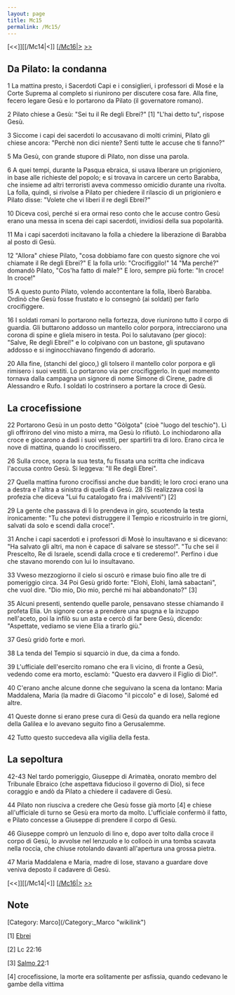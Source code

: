 ```yaml
---
layout: page
title: Mc15
permalink: /Mc15/
---
```


[<<]][[/Mc14|<]] [[/Mc16|>](/Mc01 "wikilink") [&gt;&gt;](/Lc01 "wikilink")

Da Pilato: la condanna
----------------------

1 La mattina presto, i Sacerdoti Capi e i consiglieri, i professori di Mosé e la Corte Suprema al completo si riunirono per discutere cosa fare. Alla fine, fecero legare Gesù e lo portarono da Pilato (il governatore romano).

2 Pilato chiese a Gesù: "Sei tu il Re degli Ebrei?" [1] "L'hai detto tu", rispose Gesù.

3 Siccome i capi dei sacerdoti lo accusavano di molti crimini, Pilato gli chiese ancora: "Perchè non dici niente? Senti tutte le accuse che ti fanno?"

5 Ma Gesù, con grande stupore di Pilato, non disse una parola.

6 A quei tempi, durante la Pasqua ebraica, si usava liberare un prigioniero, in base alle richieste del popolo; e si trovava in carcere un certo Barabba, che insieme ad altri terroristi aveva commesso omicidio durante una rivolta. La folla, quindi, si rivolse a Pilato per chiedere il rilascio di un prigioniero e Pilato disse: "Volete che vi liberi il re degli Ebrei?"

10 Diceva così, perché si era ormai reso conto che le accuse contro Gesù erano una messa in scena dei capi sacerdoti, invidiosi della sua popolarità.

11 Ma i capi sacerdoti incitavano la folla a chiedere la liberazione di Barabba al posto di Gesù.

12 "Allora" chiese Pilato, "cosa dobbiamo fare con questo signore che voi chiamate il Re degli Ebrei?" E la folla urlò: "Crocifiggilo!" 14 "Ma perché?" domandò Pilato, "Cos'ha fatto di male?" E loro, sempre più forte: "In croce! In croce!"

15 A questo punto Pilato, volendo accontentare la folla, liberò Barabba. Ordinò che Gesù fosse frustato e lo consegnò (ai soldati) per farlo crocifiggere.

16 I soldati romani lo portarono nella fortezza, dove riunirono tutto il corpo di guardia. Gli buttarono addosso un mantello color porpora, intrecciarono una corona di spine e gliela misero in testa. Poi lo salutavano (per gioco): "Salve, Re degli Ebrei!" e lo colpivano con un bastone, gli sputavano addosso e si inginocchiavano fingendo di adorarlo.

20 Alla fine, (stanchi del gioco,) gli tolsero il mantello color porpora e gli rimisero i suoi vestiti. Lo portarono via per crocifiggerlo. In quel momento tornava dalla campagna un signore di nome Simone di Cirene, padre di Alessandro e Rufo. I soldati lo costrinsero a portare la croce di Gesù.

La crocefissione
----------------

22 Portarono Gesù in un posto detto "Gòlgota" (cioè "luogo del teschio"). Lì gli offrirono del vino misto a mirra, ma Gesù lo rifiutò. Lo inchiodarono alla croce e giocarono a dadi i suoi vestiti, per spartirli tra di loro. Erano circa le nove di mattina, quando lo crocifissero.

26 Sulla croce, sopra la sua testa, fu fissata una scritta che indicava l'accusa contro Gesù. Si leggeva: "Il Re degli Ebrei".

27 Quella mattina furono crocifissi anche due banditi; le loro croci erano una a destra e l'altra a sinistra di quella di Gesù. 28 (Si realizzava così la profezia che diceva "Lui fu catalogato fra i malviventi") [2]

29 La gente che passava di lì lo prendeva in giro, scuotendo la testa ironicamente: "Tu che potevi distruggere il Tempio e ricostruirlo in tre giorni, salvati da solo e scendi dalla croce!".

31 Anche i capi sacerdoti e i professori di Mosè lo insultavano e si dicevano: "Ha salvato gli altri, ma non è capace di salvare se stesso!". "Tu che sei il Prescelto, Re di Israele, scendi dalla croce e ti crederemo!". Perfino i due che stavano morendo con lui lo insultavano.

33 Vweso mezzogiorno il cielo si oscurò e rimase buio fino alle tre di pomeriggio circa. 34 Poi Gesù gridò forte: "Elohì, Elohì, lamà sabactanì", che vuol dire. "Dio mio, Dio mio, perché mi hai abbandonato?" [3]

35 Alcuni presenti, sentendo quelle parole, pensavano stesse chiamando il profeta Elia. Un signore corse a prendere una spugna e la inzuppo nell'aceto, poi la infilò su un asta e cercò di far bere Gesù, dicendo: "Aspettate, vediamo se viene Elia a tirarlo giù."

37 Gesù gridò forte e morì.

38 La tenda del Tempio si squarciò in due, da cima a fondo.

39 L'ufficiale dell'esercito romano che era lì vicino, di fronte a Gesù, vedendo come era morto, esclamò: "Questo era davvero il Figlio di Dio!".

40 C'erano anche alcune donne che seguivano la scena da lontano: Maria Maddalena, Maria (la madre di Giacomo "il piccolo" e di Iose), Salomé ed altre.

41 Queste donne si erano prese cura di Gesù da quando era nella regione della Galilea e lo avevano seguito fino a Gerusalemme.

42 Tutto questo succedeva alla vigilia della festa.

La sepoltura
------------

42-43 Nel tardo pomeriggio, Giuseppe di Arimatèa, onorato membro del Tribunale Ebraico (che aspettava fiducioso il governo di Dio), si fece coraggio e andò da Pilato a chiedere il cadavere di Gesù.

44 Pilato non riusciva a credere che Gesù fosse già morto [4] e chiese all'ufficiale di turno se Gesù era morto da molto. L'ufficiale confermò il fatto, e Pilato concesse a Giuseppe di prendere il corpo di Gesù.

46 Giuseppe comprò un lenzuolo di lino e, dopo aver tolto dalla croce il corpo di Gesù, lo avvolse nel lenzuolo e lo collocò in una tomba scavata nella roccia, che chiuse rotolando davanti all'apertura una grossa pietra.

47 Maria Maddalena e Maria, madre di Iose, stavano a guardare dove veniva deposto il cadavere di Gesù.

[<<]][[/Mc14|<]] [[/Mc16|>](/Mc01 "wikilink") [&gt;&gt;](/Lc01 "wikilink")

Note
----

<references>
</references>
[Category: Marco](/Category:_Marco "wikilink")

[1] [Ebrei](/G/Ebrei "wikilink")

[2] Lc 22:16

[3] [Salmo 22](/Salmo_22 "wikilink"):1

[4] crocefissione, la morte era solitamente per asfissia, quando cedevano le gambe della vittima